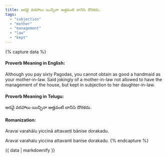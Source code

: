 ```yaml
---
title: అరవై వరహాలు యిచ్చినా అత్తవంటి బానిసె దొరకదు.
tags:
  - "subjection"
  - "mother"
  - "management"
  - "law"
  - "kept"
---
```


{% capture data %}
#### Proverb Meaning in English:
Although you pay sixty Pagodas, you cannot obtain as good a handmaid as your mother-in-law.
Said jokingly of a mother-in-law not allowed to have the management of the house, but kept in subjection to her daughter-in-law.

#### Proverb Meaning in Telugu:
అరవై వరహాలు యిచ్చినా అత్తవంటి బానిసె దొరకదు.

#### Romanization:
Aravai varahālu yiccinā attavaṇṭi bānise dorakadu.

Aravai varahalu yiccina attavanti banise dorakadu.
{% endcapture %}

{{ data | markdownify }}

